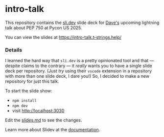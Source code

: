 # intro-talk

This repository contains the [sli.dev](https://sli.dev/) slide deck for [Dave's](https://davepeck.org/about/) upcoming lightning talk about PEP 750 at Pycon US 2025.

You can view the slides at https://intro-talk.t-strings.help/

### Details

I learned the hard way that `sli.dev` is a pretty opinionated tool and that &mdash; despite claims to the contrary &mdash; it _really_ wants you to have a single slide deck per repository. (Just _try_ using their `vscode` extension in a repository with more than one slide deck, I dare you!) So, I decided to make a new repository for just this talk.

To start the slide show:

- `npm install`
- `npm dev`
- visit <http://localhost:3030>

Edit the [slides.md](./slides.md) to see the changes.

Learn more about Slidev at the [documentation](https://sli.dev/).
